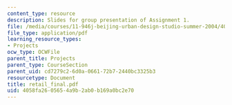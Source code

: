 ```yaml
---
content_type: resource
description: Slides for group presentation of Assignment 1.
file: /media/courses/11-946j-beijing-urban-design-studio-summer-2004/4058fa2605654a9b2ab0b169a0bc2e70_retail_final.pdf
file_type: application/pdf
learning_resource_types:
- Projects
ocw_type: OCWFile
parent_title: Projects
parent_type: CourseSection
parent_uid: cd7279c2-6d0a-0661-72b7-2440bc3325b3
resourcetype: Document
title: retail_final.pdf
uid: 4058fa26-0565-4a9b-2ab0-b169a0bc2e70
---
```

